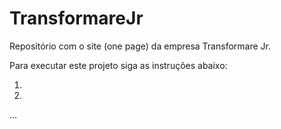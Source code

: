 # TransformareJr
Repositório com o site (one page) da empresa Transformare Jr.


Para executar este projeto siga as instruções abaixo:

  1.
  2.
  ...
